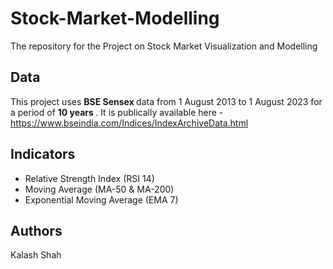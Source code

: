 # Stock-Market-Modelling
The repository for the Project on Stock Market Visualization and Modelling
## Data
This project uses <b> BSE Sensex </b> data from 1 August 2013 to 1 August 2023 for a period of <b> 10 years </b>. It is publically available here - https://www.bseindia.com/Indices/IndexArchiveData.html 
## Indicators
- Relative Strength Index (RSI 14) 
- Moving Average (MA-50 & MA-200)
- Exponential Moving Average (EMA 7)
## Authors
Kalash Shah